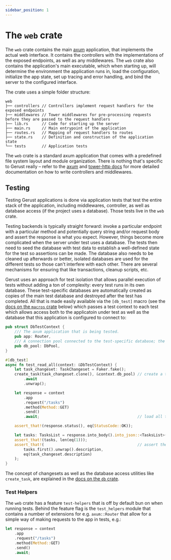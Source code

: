 ```yaml
---
sidebar_position: 1
---
```


# The `web` crate

The `web` crate contains the main [axum](https://crates.io/crates/axum) application, that implements the actual web interface. It contains the controllers with the implementations of the exposed endpoints, as well as any middlewares. The `web` crate also contains the application's main executable, which when starting up, will determine the environment the application runs in, load the configuration, initialize the app state, set up tracing and error handling, and bind the server to the configured interface.

The crate uses a simple folder structure:

```
web
├── controllers // Controllers implement request handlers for the exposed endpoints
├── middlewares // Tower middlewares for pre-processing requests before they are passed to the request handlers
├── lib.rs      // Code for starting up the server
├── main.rs     // Main entrypoint of the application
├── routes.rs   // Mapping of request handlers to routes
├── state.rs    // Definition and construction of the application state
└── tests       // Application tests
```

The `web` crate is a standard axum application that comes with a predefined file system layout and module organization. There is nothing that's specific to Gerust really – refer to the [axum](https://docs.rs/axum/latest/axum/) and [tower-http docs](https://docs.rs/tower-http/latest/tower_http/) for more detailed documentation on how to write controllers and middlewares.

## Testing

Testing Gerust applications is done via application tests that test the entire stack of the application, including middlewares, controller, as well as database access (if the project uses a database). Those tests live in the `web` crate.

Testing backends is typically straight forward: invoke a particular endpoint with a particular method and potentially query string and/or request body and assert the response is what you expect. However, things become more complicated when the server under test uses a database. The tests then need to seed the database with test data to establish a well-defined state for the test so assertions can be made. The database also needs to be cleaned up afterwards or better, isolated databases are used for the different tests so those can't interfere with each other. There are several mechanisms for ensuring that like transactions, cleanup scripts, etc.

Gerust uses an approach for test isolation that allows parallel execution of tests without adding a ton of complexity: every test runs in its own database. These test-specific databases are automatically created as copies of the main test database and destroyed after the test has completed. All that is made easily available via the `[db_test]` macro (see the [docs on the `macros` crate](#the-macros-crate) below) which passes a test context to each test which allows access both to the applicatoin under test as well as the database that this application is configured to connect to:

```rust
pub struct DbTestContext {
    /// The axum application that is being tested.
    pub app: Router,
    /// A connection pool connected to the test-specific database; the app is set up to use this database automatically
    pub db_pool: DbPool,
}

#[db_test]
async fn test_read_all(context: &DbTestContext) {
    let task_changeset: TaskChangeset = Faker.fake();
    create_task(task_changeset.clone(), &context.db_pool) // create a task in the database
        .await
        .unwrap();

    let response = context
        .app
        .request("/tasks")
        .method(Method::GET)
        .send()
        .await;                                           // load all tasks

    assert_that!(response.status(), eq(StatusCode::OK));

    let tasks: TasksList = response.into_body().into_json::<TasksList>().await;
    assert_that!(tasks, len(eq(1)));
    assert_that!(                                         // assert the task created above is returned (as the application uses the same database)
        tasks.first().unwrap().description,
        eq(task_changeset.description)
    );
}
```

The concept of changesets as well as the database access utilities like `create_task`, are explained in the [docs on the `db` crate](./the-db-crate).

### Test Helpers

The `web` crate has a feature `test-helpers` that is off by default bun on when running tests. Behind the feature flag is the `test_helpers` module that contains a number of extensions for e.g. `axum::Router` that allow for a simple way of making requests to the app in tests, e.g.:

```rust
let response = context
    .app
    .request("/tasks")
    .method(Method::GET)
    .send()
    .await;
```
